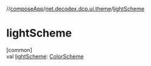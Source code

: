 //[composeApp](../../index.md)/[net.decodex.dcp.ui.theme](index.md)/[lightScheme](light-scheme.md)

# lightScheme

[common]\
val [lightScheme](light-scheme.md): [ColorScheme](https://developer.android.com/reference/kotlin/androidx/compose/material3/ColorScheme.html)
